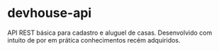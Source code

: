 # devhouse-api
API REST básica para cadastro e aluguel de casas. Desenvolvido com intuito de por em prática conhecimentos recém adquiridos.
